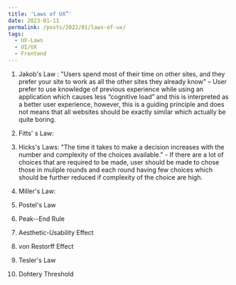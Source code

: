 ```yaml
---
title: 'Laws of UX”'
date: 2023-01-11
permalink: /posts/2022/01/laws-of-ux/
tags:
  - UX-Laws
  - UI/UX
  - Frontend
---
```


1. Jakob's Law : "Users spend most of their time on other sites, and they prefer your site to work as all the other sites they already know" – User prefer to use knowledge of previous experience while using an application which causes less “cognitive load” and this is interpreted as a better user experience, however, this is a guiding principle and does not means that all websites should be exactly similar which actually be quite boring.

2. Fitts' s Law: 

3. Hicks's Laws: "The time it takes to make a decision increases with the number and complexity of the choices available." -  If there are a lot of choices that are required to be made, user should be made to chose those in muliple rounds and each round having few choices which should be further reduced if complexity of the choice are high.

4. Miller's Law: 

5. Postel's Law

6. Peak--End Rule

7. Aesthetic-Usability Effect

8. von Restorff Effect

9. Tesler's Law

10. Dohtery Threshold


